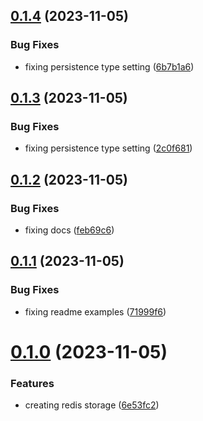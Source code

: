 ## [0.1.4](https://github.com/codibre/nodejs-tree-key-cache-redis-storage/compare/v0.1.3...v0.1.4) (2023-11-05)


### Bug Fixes

* fixing persistence type setting ([6b7b1a6](https://github.com/codibre/nodejs-tree-key-cache-redis-storage/commit/6b7b1a66393e017d2ad2bb321118a4794c5974f7))

## [0.1.3](https://github.com/codibre/nodejs-tree-key-cache-redis-storage/compare/v0.1.2...v0.1.3) (2023-11-05)


### Bug Fixes

* fixing persistence type setting ([2c0f681](https://github.com/codibre/nodejs-tree-key-cache-redis-storage/commit/2c0f6814b7de5f33b3b9c5e8fc5677d7dc432f67))

## [0.1.2](https://github.com/codibre/nodejs-tree-key-cache-redis-storage/compare/v0.1.1...v0.1.2) (2023-11-05)


### Bug Fixes

* fixing docs ([feb69c6](https://github.com/codibre/nodejs-tree-key-cache-redis-storage/commit/feb69c66d528672638d932096221d3c23f046cce))

## [0.1.1](https://github.com/codibre/nodejs-tree-key-cache-redis-storage/compare/v0.1.0...v0.1.1) (2023-11-05)


### Bug Fixes

* fixing readme examples ([71999f6](https://github.com/codibre/nodejs-tree-key-cache-redis-storage/commit/71999f64d594a92bd4a418c8f0b9f4b98e9dd42a))

# [0.1.0](https://github.com/codibre/nodejs-tree-key-cache-redis-storage/compare/v0.0.0...v0.1.0) (2023-11-05)


### Features

* creating redis storage ([6e53fc2](https://github.com/codibre/nodejs-tree-key-cache-redis-storage/commit/6e53fc2f75e92307de13c35d8088c0e446ce77f3))

